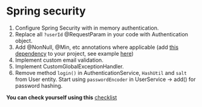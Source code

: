 # Spring security

1. Configure Spring Security with in memory authentication.
1. Replace all `?userId` @RequestParam in your code with Authentication object.
1. Add @NonNull, @Min, etc annotations where applicable
   (add [this dependency](https://mvnrepository.com/artifact/org.hibernate/hibernate-validator)
   to your project, see example [here](https://hibernate.org/validator/))
1. Implement custom email validation.
1. Implement CustomGlobalExceptionHandler.
1. Remove method `login()` in AuthenticationService, `HashUtil` and `salt` from User entity.
   Start using `passwordEncoder` in UserService -> add() for password hashing.

__You can check yourself using this__ [checklist](https://mate-academy.github.io/jv-program-common-mistakes/java-spring/security/jv-spring-security-checklist)
